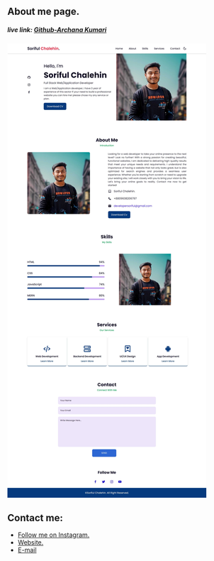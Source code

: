## About me page.
##### live link: <a href=https://github.com/Archana1331>Github-Archana Kumari</a>

<img src="assets/img/website-preview.jpg">

## Contact me:
<ul>
    <li><a href='https://www.instagram.com/_archana1305/'> Follow me on Instagram.</li>
    <li><a href='https://developersoriful.com'> Website.</li>
    <li><a href='archanak.ug22.ec@nitp.ac.in'> E-mail </li>
</ul>

